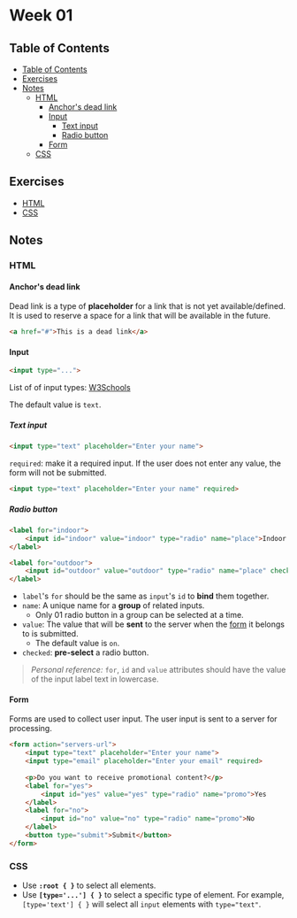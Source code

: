 # Week 01 #

## Table of Contents ##

- [Table of Contents](#table-of-contents)
- [Exercises](#exercises)
- [Notes](#notes)
	- [HTML](#html)
		- [Anchor's dead link](#anchors-dead-link)
		- [Input](#input)
			- [Text input](#text-input)
			- [Radio button](#radio-button)
		- [Form](#form)
	- [CSS](#css)



## Exercises ##

- [HTML](https://www.freecodecamp.org/learn/responsive-web-design/#basic-html-and-html5)
- [CSS](https://www.freecodecamp.org/learn/responsive-web-design/basic-css)



## Notes ##

### HTML ###

#### Anchor's dead link ####

Dead link is a type of **placeholder** for a link that is not yet available/defined. It is used to reserve a space for a link that will be available in the future.

```html
<a href="#">This is a dead link</a>
```

#### Input ####

```html
<input type="...">
```

List of of input types: [W3Schools](https://www.w3schools.com/html/html_form_input_types.asp)

The default value is `text`.

##### Text input #####

```html
<input type="text" placeholder="Enter your name">
```

`required`: make it a required input. If the user does not enter any value, the form will not be submitted.

```html
<input type="text" placeholder="Enter your name" required>
```

##### Radio button #####

```html
<label for="indoor">
	<input id="indoor" value="indoor" type="radio" name="place">Indoor
</label>

<label for="outdoor">
	<input id="outdoor" value="outdoor" type="radio" name="place" checked>Outdoor
</label>
```

- `label`'s `for` should be the same as `input`'s `id` to **bind** them together.
- `name`: A unique name for a **group** of related inputs.
	- Only 01 radio button in a group can be selected at a time.
- `value`: The value that will be **sent** to the server when the [form](#form) it belongs to is submitted.
	- The default value is `on`.
- `checked`: **pre-select** a radio button.

> _Personal reference:_ `for`, `id` and `value` attributes should have the value of the input label text in lowercase.

#### Form ####

Forms are used to collect user input. The user input is sent to a server for processing.

```html
<form action="servers-url">
	<input type="text" placeholder="Enter your name">
	<input type="email" placeholder="Enter your email" required>
	
	<p>Do you want to receive promotional content?</p>
	<label for="yes">
		<input id="yes" value="yes" type="radio" name="promo">Yes
	</label>
	<label for="no">
		<input id="no" value="no" type="radio" name="promo">No
	</label>
	<button type="submit">Submit</button>
</form>
```


### CSS ###

- Use **`:root { }`** to select all elements.
- Use **`[type='...'] { }`** to select a specific type of element. For example, `[type='text'] { }` will select all `input` elements with `type="text"`.